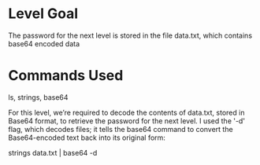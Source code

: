 # Level Goal
The password for the next level is stored in the file data.txt, which contains base64 encoded data

# Commands Used
ls, strings, base64

For this level, we’re required to decode the contents of data.txt, stored in Base64 format, to retrieve the password for the next level. I used the '-d' flag, which decodes files; it tells the base64 command to convert the Base64-encoded text back into its original form:

strings data.txt | base64 -d

